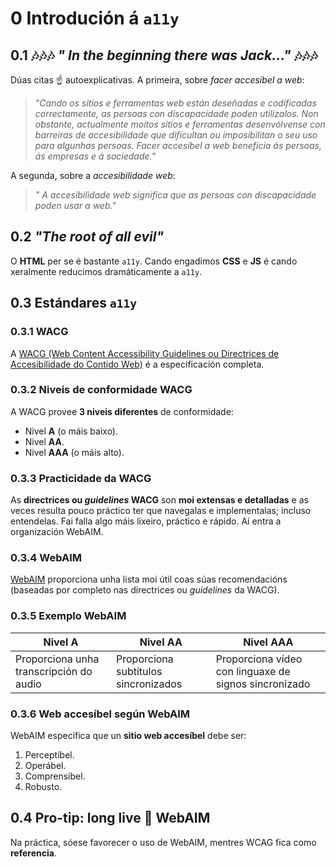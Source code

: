 # 0 Introdución á `a11y`

## 0.1 🎶🎶🎶 _" In the beginning there was Jack..."_ 🎶🎶🎶

Dúas citas ☝️ autoexplicativas. A primeira, sobre _facer accesíbel a web_:

> _"Cando os sitios e ferramentas web están deseñadas e codificadas correctamente, as persoas con discapacidade poden utilizalos. Non obstante, actualmente moitos sitios e ferramentas desenvólvense con barreiras de accesibilidade que dificultan ou imposibilitan o seu uso para algunhas persoas. Facer accesíbel a web beneficia ás persoas, ás empresas e á sociedade."_

A segunda, sobre a _accesibilidade web_:

> _" A accesibilidade web significa que as persoas con discapacidade poden usar a web."_

## 0.2 _"The root of all evil"_

O **HTML** per se é bastante `a11y`. Cando engadimos **CSS** e **JS** é cando xeralmente reducimos dramáticamente a `a11y`.

## 0.3 Estándares `a11y`

### 0.3.1 WACG

A [WACG (Web Content Accessibility Guidelines ou Directrices de Accesibilidade do Contido Web)](https://www.w3.org/WAI/standards-guidelines/wcag/) é a especificación completa.

### 0.3.2 Niveis de conformidade WACG

A WACG provee **3 niveis diferentes** de conformidade:

- Nivel **A** (o máis baixo).
- Nivel **AA**.
- Nivel **AAA** (o máis alto).

### 0.3.3 Practicidade da WACG

As **directrices ou _guidelines_ WACG** son **moi extensas e detalladas** e as veces resulta pouco práctico ter que navegalas e implementalas; incluso entendelas. Fai falla algo máis lixeiro, práctico e rápido. Aí entra a organización WebAIM.

### 0.3.4 WebAIM

[WebAIM]() proporciona unha lista moi útil coas súas recomendacións (baseadas por completo nas directrices ou _guidelines_ da WACG).

### 0.3.5 Exemplo WebAIM

| Nivel A | Nivel AA | Nivel AAA |
|---------|----------|-----------|
| Proporciona unha transcripción do audio | Proporciona subtítulos sincronizados | Proporciona vídeo con linguaxe de signos sincronizado |

### 0.3.6 Web accesíbel según WebAIM

WebAIM especifica que un **sitio web accesíbel** debe ser:

1. Perceptíbel.
2. Operábel.
3. Comprensíbel.
4. Robusto.

## 0.4 Pro-tip: long live 🖖 WebAIM

Na práctica, sóese favorecer o uso de WebAIM, mentres WCAG fica como **referencia**.
